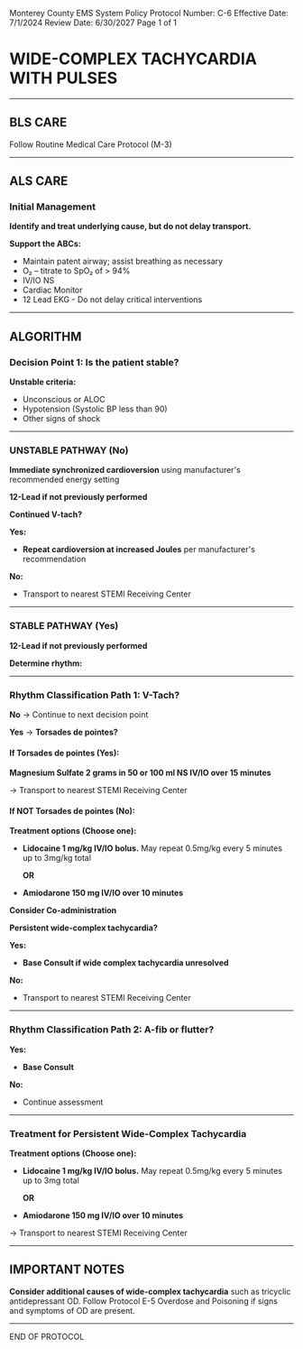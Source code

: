 Monterey County EMS System Policy
Protocol Number: C-6
Effective Date: 7/1/2024
Review Date: 6/30/2027
Page 1 of 1

# WIDE-COMPLEX TACHYCARDIA WITH PULSES

---

## BLS CARE

Follow Routine Medical Care Protocol (M-3)

---

## ALS CARE

### Initial Management

**Identify and treat underlying cause, but do not delay transport.**

**Support the ABCs:**
- Maintain patent airway; assist breathing as necessary
- O₂ – titrate to SpO₂ of > 94%
- IV/IO NS
- Cardiac Monitor
- 12 Lead EKG - Do not delay critical interventions

---

## ALGORITHM

### Decision Point 1: Is the patient stable?

**Unstable criteria:**
- Unconscious or ALOC
- Hypotension (Systolic BP less than 90)
- Other signs of shock

---

### UNSTABLE PATHWAY (No)

**Immediate synchronized cardioversion** using manufacturer's recommended energy setting

**12-Lead if not previously performed**

**Continued V-tach?**

**Yes:**
- **Repeat cardioversion at increased Joules** per manufacturer's recommendation

**No:**
- Transport to nearest STEMI Receiving Center

---

### STABLE PATHWAY (Yes)

**12-Lead if not previously performed**

**Determine rhythm:**

---

### Rhythm Classification Path 1: V-Tach?

**No** → Continue to next decision point

**Yes** → **Torsades de pointes?**

#### If Torsades de pointes (Yes):

**Magnesium Sulfate 2 grams in 50 or 100 ml NS IV/IO over 15 minutes**

→ Transport to nearest STEMI Receiving Center

#### If NOT Torsades de pointes (No):

**Treatment options (Choose one):**

- **Lidocaine 1 mg/kg IV/IO bolus.** May repeat 0.5mg/kg every 5 minutes up to 3mg/kg total
  
  **OR**
  
- **Amiodarone 150 mg IV/IO over 10 minutes**

**Consider Co-administration**

**Persistent wide-complex tachycardia?**

**Yes:**
- **Base Consult if wide complex tachycardia unresolved**

**No:**
- Transport to nearest STEMI Receiving Center

---

### Rhythm Classification Path 2: A-fib or flutter?

**Yes:**
- **Base Consult**

**No:**
- Continue assessment

---

### Treatment for Persistent Wide-Complex Tachycardia

**Treatment options (Choose one):**

- **Lidocaine 1 mg/kg IV/IO bolus.** May repeat 0.5mg/kg every 5 minutes up to 3mg total
  
  **OR**
  
- **Amiodarone 150 mg IV/IO over 10 minutes**

→ Transport to nearest STEMI Receiving Center

---

## IMPORTANT NOTES

**Consider additional causes of wide-complex tachycardia** such as tricyclic antidepressant OD. Follow Protocol E-5 Overdose and Poisoning if signs and symptoms of OD are present.

---

END OF PROTOCOL

